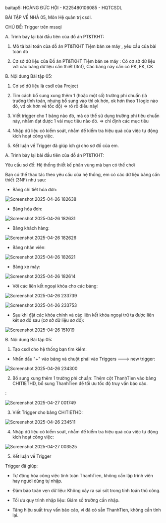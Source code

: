 baitap5: HOÀNG ĐỨC HỘI - K225480106085 - HQTCSDL

BÀI TẬP VỀ NHÀ 05, Môn Hệ quản trị csdl.

CHỦ ĐỀ: Trigger trên mssql

A. Trình bày lại bài đầu tiên của đồ án PT&TKHT:

1. Mô tả bài toán của đồ án PT&TKHT Tiệm bán xe máy , yêu cầu của bài toán đó

2. Cơ sở dữ liệu của Đồ án PT&TKHT Tiệm bán xe máy : Có cơ sở dữ liệu với các bảng dữ liệu cần thiết (3nf), Các bảng này cần có PK, FK, CK

B. Nội dung Bài tập 05:

1. Cơ sở dữ liệu là csdl của Project

2. Tìm cách bổ sung xung thêm 1 (hoặc một số) trường phi chuẩn (là trường tính toán, nhưng bổ sung vào thì ok hơn, ok hơn theo 1 logic nào đó, vd ok hơn về tốc độ) => rõ rõ điều này!

3. Viết trigger cho 1 bảng nào đó, mà có thể sử dụng trường phi tiêu chuẩn này, nhằm đạt được 1 vài mục tiêu nào đó. => chỉ định các mục tiêu

4. Nhập dữ liệu có kiểm soát, nhằm để kiểm tra hiệu quả của việc tự động kích hoạt công việc.

5. Kết luận về Trigger đã giúp ích gì cho sơ đồ của em.



A. Trình bày lại bài đầu tiên của đồ án PT&TKHT:

Yêu cầu sơ đồ: Hệ thống thiết kế phân vùng mà bạn có thể chơi

Bạn có thể thao tác theo yêu cầu của hệ thống, em có các dữ liệu bảng cần thiết (3NF) như sau:

- Bảng chi tiết hóa đơn:


![Screenshot 2025-04-26 182638](https://github.com/user-attachments/assets/11e2a19e-4e69-42e2-8b11-1f32dc7a36ee)


- Bảng hóa đơn:
  
![Screenshot 2025-04-26 182631](https://github.com/user-attachments/assets/1ac95307-ba44-406a-8337-3be12f9f76c6)


- Bảng khách hàng:


![Screenshot 2025-04-26 182626](https://github.com/user-attachments/assets/2b25ee94-4199-4cd1-a820-1e2717ab0ee4)


- Bảng nhân viên:
  

![Screenshot 2025-04-26 182621](https://github.com/user-attachments/assets/28018768-6e84-44f8-aacc-f91944f0cf72)


- Bảng xe máy:
  

![Screenshot 2025-04-26 182614](https://github.com/user-attachments/assets/9706167d-6498-4abc-b98c-1800ebaa5994)


- Với các liên kết ngoại khóa cho các bảng:
  

![Screenshot 2025-04-26 233739](https://github.com/user-attachments/assets/822fb151-c5f1-4893-8a1c-ce88ec6d9aa7)



![Screenshot 2025-04-26 233753](https://github.com/user-attachments/assets/936a43f5-bfac-45ee-b340-7661a1554fac)



- Sau khi đặt các khóa chính và các liên kết khóa ngoại trừ ta được liên kết sơ đồ sau (cơ sở dữ liệu sơ đồ):


![Screenshot 2025-04-26 151019](https://github.com/user-attachments/assets/30180dce-00af-44b4-9ccc-2270a3303f61)

B. Nội dung Bài tập 05:

1. Tạo csdl cho hệ thống bạn tìm kiếm:

- Nhấn dấu "+" vào bảng và chuột phải vào Triggers ---> new trigger:


![Screenshot 2025-04-26 234300](https://github.com/user-attachments/assets/fc87aec5-11e3-46a1-ba80-709373a48628)



2. Bổ sung xung thêm 1 trường phi chuẩn: Thêm cột ThanhTien vào bảng CHITIETHD, bổ sung ThanhTien để tối ưu tốc độ truy vấn báo cáo.

:

![Screenshot 2025-04-27 001749](https://github.com/user-attachments/assets/a1a04ffd-6580-40bc-b77a-14fa773421eb)


3. Viết Trigger cho bảng CHITIETHD:

![Screenshot 2025-04-26 234511](https://github.com/user-attachments/assets/e7d6caa4-b59a-4e61-9631-f5c48ca3791e)

4. Nhập dữ liệu có kiểm soát, nhắm để kiểm tra hiệu quả của việc tự động kích hoạt công việc:


![Screenshot 2025-04-27 003525](https://github.com/user-attachments/assets/d5062fc0-73bd-4fea-8364-3fc2caa22c57)

5. Kết luận về Trigger
   
  Trigger đã giúp:

- Tự động hóa công việc tính toán ThanhTien, không cần lập trình viên hay người dùng tự nhập.

- Đảm bảo toàn vẹn dữ liệu: Không xảy ra sai sót trong tính toán thủ công.

- Tối ưu quy trình nhập liệu: Giảm số trường cần nhập.

- Tăng hiệu suất truy vấn báo cáo, vì đã có sẵn ThanhTien, không cần tính lại.










